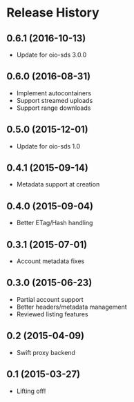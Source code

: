 Release History
===============

0.6.1 (2016-10-13)
------------------

* Update for oio-sds 3.0.0

0.6.0 (2016-08-31)
------------------

* Implement autocontainers
* Support streamed uploads
* Support range downloads


0.5.0 (2015-12-01)
------------------

* Update for oio-sds 1.0

0.4.1 (2015-09-14)
------------------

* Metadata support at creation

0.4.0 (2015-09-04)
------------------

* Better ETag/Hash handling

0.3.1 (2015-07-01)
------------------

* Account metadata fixes

0.3.0 (2015-06-23)
------------------

* Partial account support
* Better headers/metadata management
* Reviewed listing features

0.2 (2015-04-09)
------------------

* Swift proxy backend

0.1 (2015-03-27)
------------------

* Lifting off!
